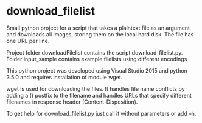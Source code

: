 # download_filelist

Small python project for a script that takes a plaintext file as an argument and 
downloads all images, storing them on the local hard disk. The file has one URL per line.

Project folder downloadFilelist contains the script download_filelist.py. 
Folder input_sample contains example filelists using different encodings

This python project was developed using Visual Studio 2015 and python 3.5.0 
and requires installation of module wget.

wget is used for downloading the files.  It handles file name conflicts 
by adding a (<Number>) postfix to the filename and handles URLs that specify 
different filenames in response header (Content-Disposition).

To get help for download_filelist.py just call it without parameters or add –h.
